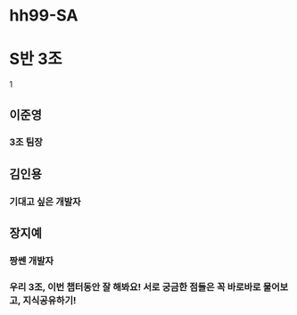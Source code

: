 # hh99-SA

# S반 3조
1
## 이준영
### 3조 팀장

## 김인용
### 기대고 싶은 개발자

## 장지예
### 짱쎈 개발자

### 우리 3조, 이번 챕터동안 잘 해봐요! 서로 궁금한 점들은 꼭 바로바로 물어보고, 지식공유하기!